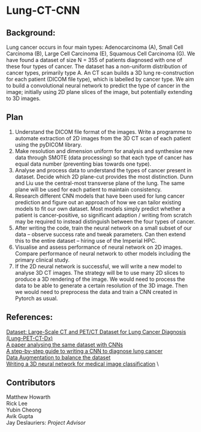 # Lung-CT-CNN
## Background: 
Lung cancer occurs in four main types: Adenocarcinoma (A), Small Cell Carcinoma (B), Large Cell Carcinoma (E), Squamous Cell Carcinoma (G). We have found a dataset of size N = 355 of patients diagnosed with one of these four types of cancer. The dataset has a non-uniform distribution of cancer types, primarily type A. An CT scan builds a 3D lung re-construction for each patient (DICOM file type), which is labelled by cancer type. We aim to build a convolutional neural network to predict the type of cancer in the image; initially using 2D plane slices of the image, but potentially extending to 3D images.  
## Plan 
1. Understand the DICOM file format of the images. Write a programme to automate extraction of 2D images from the 3D CT scan of each patient using the pyDICOM library.  
2. Make resolution and dimension uniform for analysis and synthesise new data through SMOTE (data processing) so that each type of cancer has equal data number (preventing bias towards one type).  
3. Analyse and process data to understand the types of cancer present in dataset. Decide which 2D plane-cut provides the most distinction. Dunn and Liu use the central-most transverse plane of the lung. The same plane will be used for each patient to maintain consistency. 
4. Research different CNN models that have been used for lung cancer prediction and figure out an approach of how we can tailor existing models to fit our own dataset. Most models simply predict whether a patient is cancer-positive, so significant adaption / writing from scratch may be required to instead distinguish between the four types of cancer.   
5. After writing the code, train the neural network on a small subset of our data – observe success rate and tweak parameters. Can then extend this to the entire dataset – hiring use of the Imperial HPC.  
6. Visualise and assess performance of neural network on 2D images. Compare performance of neural network to other models including the primary clinical study. 
7. If the 2D neural network is successful, we will write a new model to analyse 3D CT images. The strategy will be to use many 2D slices to produce a 3D rendering of the image. We would need to process the data to be able to generate a certain resolution of the 3D image. Then we would need to preprocess the data and train a CNN created in Pytorch as usual.  
## References: 
[Dataset: Large-Scale CT and PET/CT Dataset for Lung Cancer Diagnosis (Lung-PET-CT-Dx)](https://wiki.cancerimagingarchive.net/pages/viewpage.action?pageId=70224216#7022421689b3111c3e594e78910f8c8317813f35) \
[A paper analysing the same dataset with CNNs](https://www.ncbi.nlm.nih.gov/pmc/articles/PMC10295141/) \
[A step-by-step guide to writing a CNN to diagnose lung cancer](https://www.geeksforgeeks.org/lung-cancer-detection-using-convolutional-neural-network-cnn/) \
[Data Augmentation to balance the dataset](https://machinelearningmastery.com/smote-oversampling-for-imbalanced-classification/) \
[Writing a 3D neural network for medical image classification](https://pythonprogramming.net/3d-convolutional-neural-network-machine-learning-tutorial/) \

## Contributors
Matthew Howarth\
Rick Lee\
Yubin Cheong\
Avik Gupta\
Jay Deslauriers: *Project Advisor*
